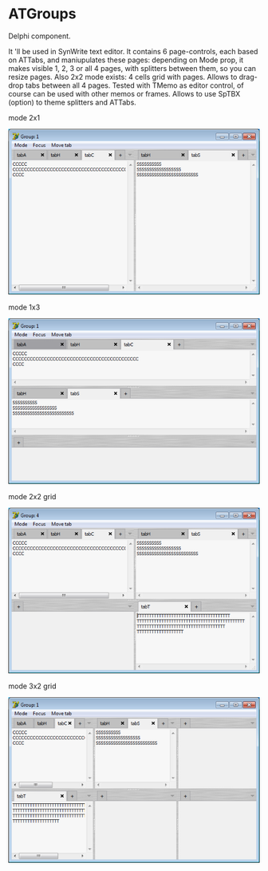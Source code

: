 ATGroups
========

Delphi component.

It 'll be used in SynWrite text editor. It contains 6 page-controls, each based on ATTabs, and maniupulates these pages: depending on Mode prop, it makes visible 1, 2, 3 or all 4 pages, with splitters between them, so you can resize pages. Also 2x2 mode exists: 4 cells grid with pages. Allows to drag-drop tabs between all 4 pages. Tested with TMemo as editor control, of course can be used with other memos or frames. Allows to use SpTBX (option) to theme splitters and ATTabs.

mode 2x1

![img](mode2x1.png?raw=true)

mode 1x3

![img](mode1x3.png?raw=true)

mode 2x2 grid

![img](mode2x2.png?raw=true)

mode 3x2 grid

![img](mode3x2.png?raw=true)
